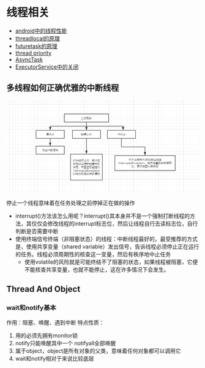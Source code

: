 # 线程相关

- [android中的线程性能](thread_performance.md)
- [threadlocal的原理](threadlocal.md)
- [futuretask的原理](futuretask.md)
- [thread priority](thread_priority.md)
- [AsyncTask](asynctask.md)
- [ExecutorService中的关闭](executorservice.md)

## 多线程如何正确优雅的中断线程

![basethread100](/img/basethread100.png)

停止一个线程意味着在任务处理之前停掉正在做的操作

- interrupt()方法该怎么用呢？interrupt()其本身并不是一个强制打断线程的方法，其仅仅会修改线程的interrupt标志位，然后让线程自行去读标志位，自行判断是否需要中断
- 使用终端信号终端（非阻塞状态）的线程：中断线程最好的，最受推荐的方式是，使用共享变量（shared variable）发出信号，告诉线程必须停止正在运行的任务。线程必须周期性的核查这一变量，然后有秩序地中止任务
  - 使用volatile的风险就是可能终结不了阻塞的状态，如果线程被阻塞，它便不能核查共享变量，也就不能停止，这在许多情况下会发生。

## Thread And Object

### wait和notify基本

作用：阻塞、唤醒、遇到中断
特点性质：
1. 用的必须先拥有monitor锁
2. notify只能唤醒其中一个 notifyall全部唤醒
3. 属于object，object是所有对象的父类，意味着任何对象都可以调用它
4. wait和notify相对于来说比较底层


